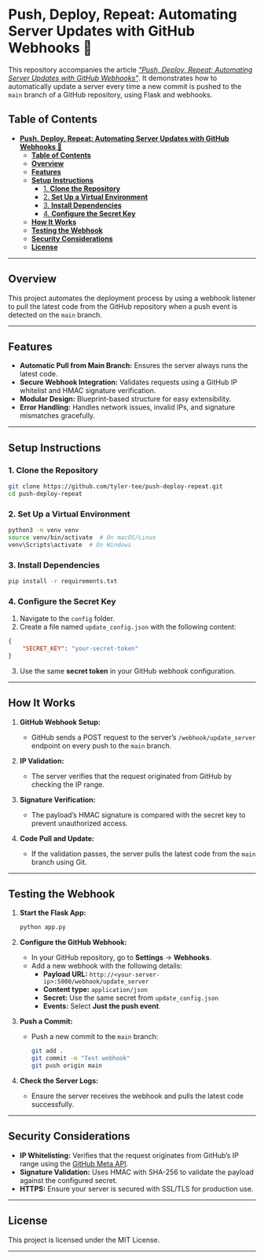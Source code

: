 # **Push, Deploy, Repeat: Automating Server Updates with GitHub Webhooks 🚀**  

This repository accompanies the article _["Push, Deploy, Repeat: Automating Server Updates with GitHub Webhooks"](https://your-article-link)_. It demonstrates how to automatically update a server every time a new commit is pushed to the `main` branch of a GitHub repository, using Flask and webhooks.

## **Table of Contents**  
- [**Push, Deploy, Repeat: Automating Server Updates with GitHub Webhooks 🚀**](#push-deploy-repeat-automating-server-updates-with-github-webhooks-)
  - [**Table of Contents**](#table-of-contents)
  - [**Overview**](#overview)
  - [**Features**](#features)
  - [**Setup Instructions**](#setup-instructions)
    - [1. **Clone the Repository**](#1-clone-the-repository)
    - [2. **Set Up a Virtual Environment**](#2-set-up-a-virtual-environment)
    - [3. **Install Dependencies**](#3-install-dependencies)
    - [4. **Configure the Secret Key**](#4-configure-the-secret-key)
  - [**How It Works**](#how-it-works)
  - [**Testing the Webhook**](#testing-the-webhook)
  - [**Security Considerations**](#security-considerations)
  - [**License**](#license)

---

## **Overview**  
This project automates the deployment process by using a webhook listener to pull the latest code from the GitHub repository when a push event is detected on the `main` branch.

---

## **Features**  
- **Automatic Pull from Main Branch:** Ensures the server always runs the latest code.  
- **Secure Webhook Integration:** Validates requests using a GitHub IP whitelist and HMAC signature verification.  
- **Modular Design:** Blueprint-based structure for easy extensibility.  
- **Error Handling:** Handles network issues, invalid IPs, and signature mismatches gracefully.

---

## **Setup Instructions**  

### 1. **Clone the Repository**  
```bash
git clone https://github.com/tyler-tee/push-deploy-repeat.git
cd push-deploy-repeat
```

### 2. **Set Up a Virtual Environment**  
```bash
python3 -m venv venv
source venv/bin/activate  # On macOS/Linux
venv\Scripts\activate  # On Windows
```

### 3. **Install Dependencies**  
```bash
pip install -r requirements.txt
```

### 4. **Configure the Secret Key**  
1. Navigate to the `config` folder.  
2. Create a file named `update_config.json` with the following content:

```json
{
    "SECRET_KEY": "your-secret-token"
}
```

3. Use the same **secret token** in your GitHub webhook configuration.

---

## **How It Works**  
1. **GitHub Webhook Setup:**  
   - GitHub sends a POST request to the server’s `/webhook/update_server` endpoint on every push to the `main` branch.

2. **IP Validation:**  
   - The server verifies that the request originated from GitHub by checking the IP range.

3. **Signature Verification:**  
   - The payload’s HMAC signature is compared with the secret key to prevent unauthorized access.

4. **Code Pull and Update:**  
   - If the validation passes, the server pulls the latest code from the `main` branch using Git.

---

## **Testing the Webhook**  
1. **Start the Flask App:**  
   ```bash
   python app.py
   ```

2. **Configure the GitHub Webhook:**  
   - In your GitHub repository, go to **Settings** → **Webhooks**.  
   - Add a new webhook with the following details:
     - **Payload URL:** `http://<your-server-ip>:5000/webhook/update_server`
     - **Content type:** `application/json`
     - **Secret:** Use the same secret from `update_config.json`
     - **Events:** Select **Just the push event**.

3. **Push a Commit:**  
   - Push a new commit to the `main` branch:
     ```bash
     git add .
     git commit -m "Test webhook"
     git push origin main
     ```

4. **Check the Server Logs:**  
   - Ensure the server receives the webhook and pulls the latest code successfully.

---

## **Security Considerations**  
- **IP Whitelisting:** Verifies that the request originates from GitHub’s IP range using the [GitHub Meta API](https://api.github.com/meta).  
- **Signature Validation:** Uses HMAC with SHA-256 to validate the payload against the configured secret.  
- **HTTPS:** Ensure your server is secured with SSL/TLS for production use.  

---

## **License**  
This project is licensed under the MIT License.

---
